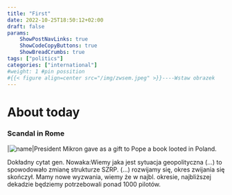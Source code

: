 ```yaml
---
title: "First"
date: 2022-10-25T18:50:12+02:00
draft: false
params:
    ShowPostNavLinks: true
    ShowCodeCopyButtons: true
    ShowBreadCrumbs: true
tags: ["politics"]
categories: ["international"]
#weight: 1 #pin possition
#{{< figure align=center src="/img/zwsem.jpeg" >}}----Wstaw obrazek
---
```


# About today

### Scandal in Rome

|![name](/img/zwsem.jpeg#)|President Mikron gave as a gift to Pope a  book looted in Poland.

Dokładny cytat gen. Nowaka:Wiemy jaka jest sytuacja geopolityczna (…) to spowodowało zmianę strukturze SZRP. (...) rozwijamy się, okres zwijania  się skończył. Mamy nowe wyzwania, wiemy że w najbl. okresie, najbliższej dekadzie będziemy potrzebowali ponad 1000 pilotów.


